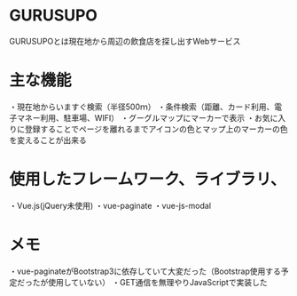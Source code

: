 # GURUSUPO
 
GURUSUPOとは現在地から周辺の飲食店を探し出すWebサービス
 
# 主な機能
・現在地からいますぐ検索（半径500ｍ）
・条件検索（距離、カード利用、電子マネー利用、駐車場、WIFI）
・グーグルマップにマーカーで表示
・お気に入りに登録することでページを離れるまでアイコンの色とマップ上のマーカーの色を変えることが出来る

# 使用したフレームワーク、ライブラリ、
・Vue.js(jQuery未使用)
・vue-paginate
・vue-js-modal

# メモ
・vue-paginateがBootstrap3に依存していて大変だった（Bootstrap使用する予定だったが使用していない）
・GET通信を無理やりJavaScriptで実装した
